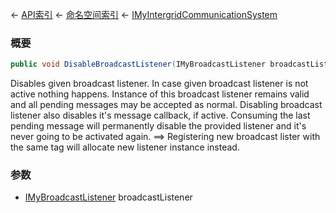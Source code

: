 ← [API索引](Api-Index) ← [命名空间索引](Namespace-Index) ← [IMyIntergridCommunicationSystem](Sandbox.ModAPI.Ingame.IMyIntergridCommunicationSystem)

### 概要

```csharp
public void DisableBroadcastListener(IMyBroadcastListener broadcastListener)
```

Disables given broadcast listener. In case given broadcast listener is not active nothing happens. Instance of this broadcast listener remains valid and all pending messages may be accepted as normal. Disabling broadcast listener also disables it's message callback, if active. Consuming the last pending message will permanently disable the provided listener and it's never going to be activated again. ==> Registering new broadcast lister with the same tag will allocate new listener instance instead.

### 参数

* [IMyBroadcastListener](Sandbox.ModAPI.Ingame.IMyBroadcastListener) broadcastListener
